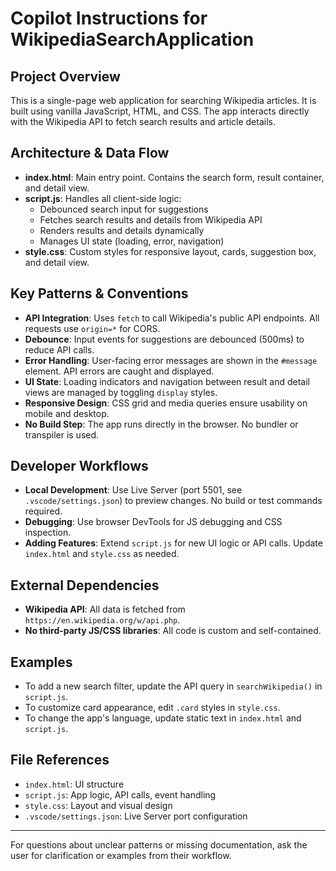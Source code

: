 # Copilot Instructions for WikipediaSearchApplication

## Project Overview
This is a single-page web application for searching Wikipedia articles. It is built using vanilla JavaScript, HTML, and CSS. The app interacts directly with the Wikipedia API to fetch search results and article details.

## Architecture & Data Flow
- **index.html**: Main entry point. Contains the search form, result container, and detail view.
- **script.js**: Handles all client-side logic:
  - Debounced search input for suggestions
  - Fetches search results and details from Wikipedia API
  - Renders results and details dynamically
  - Manages UI state (loading, error, navigation)
- **style.css**: Custom styles for responsive layout, cards, suggestion box, and detail view.

## Key Patterns & Conventions
- **API Integration**: Uses `fetch` to call Wikipedia's public API endpoints. All requests use `origin=*` for CORS.
- **Debounce**: Input events for suggestions are debounced (500ms) to reduce API calls.
- **Error Handling**: User-facing error messages are shown in the `#message` element. API errors are caught and displayed.
- **UI State**: Loading indicators and navigation between result and detail views are managed by toggling `display` styles.
- **Responsive Design**: CSS grid and media queries ensure usability on mobile and desktop.
- **No Build Step**: The app runs directly in the browser. No bundler or transpiler is used.

## Developer Workflows
- **Local Development**: Use Live Server (port 5501, see `.vscode/settings.json`) to preview changes. No build or test commands required.
- **Debugging**: Use browser DevTools for JS debugging and CSS inspection.
- **Adding Features**: Extend `script.js` for new UI logic or API calls. Update `index.html` and `style.css` as needed.

## External Dependencies
- **Wikipedia API**: All data is fetched from `https://en.wikipedia.org/w/api.php`.
- **No third-party JS/CSS libraries**: All code is custom and self-contained.

## Examples
- To add a new search filter, update the API query in `searchWikipedia()` in `script.js`.
- To customize card appearance, edit `.card` styles in `style.css`.
- To change the app's language, update static text in `index.html` and `script.js`.

## File References
- `index.html`: UI structure
- `script.js`: App logic, API calls, event handling
- `style.css`: Layout and visual design
- `.vscode/settings.json`: Live Server port configuration

---
For questions about unclear patterns or missing documentation, ask the user for clarification or examples from their workflow.
